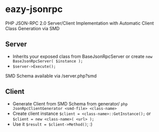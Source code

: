 eazy-jsonrpc
============

PHP JSON-RPC 2.0 Server/Client Implementation with Automatic Client Class Generation via SMD

Server
------

* Inherits your exposed class from BaseJsonRpcServer or create `new BaseJsonRpcServer( $instance );`
* `$server->Execute();`

SMD Schema available via /server.php?smd

Client
------

* Generate Client from SMD Schema from generator/ `php JsonRpcClientGenerator <smd-file> <class-name>`
* Create client instance `$client = <class-name>::GetInstance();` or `$client = new <class-name>( <url> );`
* Use it `$result = $client->Method()`; :)

